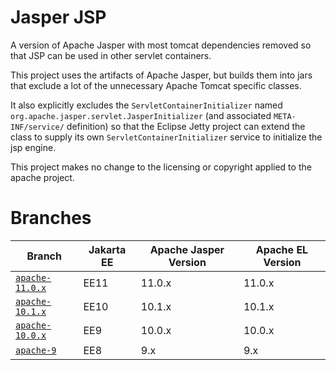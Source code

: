 Jasper JSP
============

A version of Apache Jasper with most tomcat dependencies removed so that JSP can be used in other servlet containers.

This project uses the artifacts of Apache Jasper, but builds them into jars that exclude a lot of the
unnecessary Apache Tomcat specific classes. 

It also explicitly excludes the `ServletContainerInitializer` named `org.apache.jasper.servlet.JasperInitializer`
(and associated `META-INF/service/` definition) so that the Eclipse Jetty project can extend
the class to supply its own `ServletContainerInitializer` service to initialize the jsp engine.

This project makes no change to the licensing or copyright applied to the apache project.


Branches
============

| Branch                                                                            | Jakarta EE | Apache Jasper Version | Apache EL Version |
|-----------------------------------------------------------------------------------|------------|-----------------------|-------------------|
| [`apache-11.0.x`](https://github.com/jetty-project/jasper-jsp/tree/apache-11.0.x) | EE11       | 11.0.x                | 11.0.x            |
| [`apache-10.1.x`](https://github.com/jetty-project/jasper-jsp/tree/apache-10.1.x) | EE10       | 10.1.x                | 10.1.x            |
| [`apache-10.0.x`](https://github.com/jetty-project/jasper-jsp/tree/apache-10.0.x) | EE9        | 10.0.x                | 10.0.x            |
| [`apache-9`](https://github.com/jetty-project/jasper-jsp/tree/apache-9)           | EE8        | 9.x                   | 9.x               | 
